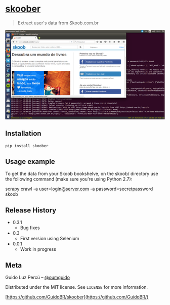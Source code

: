 # [skoober](http://www.guidopercu.com.br/skoober/)
> Extract user's data from Skoob.com.br

![](skoober.png)

## Installation

```sh
pip install skoober 
```

## Usage example

To get the data from your Skoob bookshelve, on the skoob/ directory use the following command (make sure you're using Python 2.7):

scrapy crawl -a user=login@server.com -a password=secretpassword skoob

## Release History

* 0.3.1
    * Bug fixes
* 0.3
    * First version using Selenium
* 0.0.1
    * Work in progress

## Meta

Guido Luz Percú – [@oumguido](https://twitter.com/oumguido)

Distributed under the MIT license. See ``LICENSE`` for more information.

[https://github.com/GuidoBR/skoober](https://github.com/GuidoBR/)
